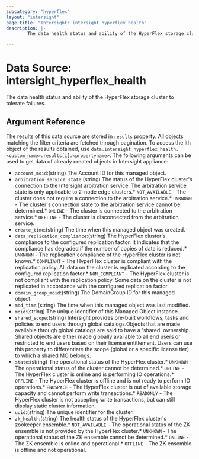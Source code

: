 ```yaml
---
subcategory: "hyperflex"
layout: "intersight"
page_title: "Intersight: intersight_hyperflex_health"
description: |-
        The data health status and ability of the HyperFlex storage cluster to tolerate failures.

---
```


# Data Source: intersight_hyperflex_health
The data health status and ability of the HyperFlex storage cluster to tolerate failures.
## Argument Reference
The results of this data source are stored in `results` property.
All objects matching the filter criteria are fetched through pagination.
To access the ith object of the results obtained, use `data.intersight_hyperflex_health.<custom_name>.results[i].<propertyname>`.
The following arguments can be used to get data of already created objects in Intersight appliance:
* `account_moid`:(string) The Account ID for this managed object. 
* `arbitration_service_state`:(string) The status of the HyperFlex cluster's connection to the Intersight arbitration service. The arbitration service state is only applicable to 2-node edge clusters.* `NOT_AVAILABLE` - The cluster does not require a connection to the arbitration service.* `UNKNOWN` - The cluster's connection state to the arbitration service cannot be determined.* `ONLINE` - The cluster is connected to the arbitration service.* `OFFLINE` - The cluster is disconnected from the arbitration service. 
* `create_time`:(string) The time when this managed object was created. 
* `data_replication_compliance`:(string) The HyperFlex cluster's compliance to the configured replication factor. It indicates that the compliance has degraded if the number of copies of data is reduced.* `UNKNOWN` - The replication compliance of the HyperFlex cluster is not known.* `COMPLIANT` - The HyperFlex cluster is compliant with the replication policy. All data on the cluster is replicated according to the configured replication factor.* `NON_COMPLIANT` - The HyperFlex cluster is not compliant with the replication policy. Some data on the cluster is not replicated in accordance with the configured replication factor. 
* `domain_group_moid`:(string) The DomainGroup ID for this managed object. 
* `mod_time`:(string) The time when this managed object was last modified. 
* `moid`:(string) The unique identifier of this Managed Object instance. 
* `shared_scope`:(string) Intersight provides pre-built workflows, tasks and policies to end users through global catalogs.Objects that are made available through global catalogs are said to have a 'shared' ownership. Shared objects are either made globally available to all end users or restricted to end users based on their license entitlement. Users can use this property to differentiate the scope (global or a specific license tier) to which a shared MO belongs. 
* `state`:(string) The operational status of the HyperFlex cluster.* `UNKNOWN` - The operational status of the cluster cannot be determined.* `ONLINE` - The HyperFlex cluster is online and is performing IO operations.* `OFFLINE` - The HyperFlex cluster is offline and is not ready to perform IO operations.* `ENOSPACE` - The HyperFlex cluster is out of available storage capacity and cannot perform write transactions.* `READONLY` - The HyperFlex cluster is not accepting write transactions, but can still display static cluster information. 
* `uuid`:(string) The unique identifier for the cluster. 
* `zk_health`:(string) The health status of the HyperFlex cluster's zookeeper ensemble.* `NOT_AVAILABLE` - The operational status of the ZK ensemble is not provided by the HyperFlex cluster.* `UNKNOWN` - The operational status of the ZK ensemble cannot be determined.* `ONLINE` - The ZK ensemble is online and operational.* `OFFLINE` - The ZK ensemble is offline and not operational. 
 
